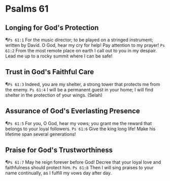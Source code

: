 # Psalms 61

## Longing for God's Protection
¶`Ps 61:1` For the music director; to be played on a stringed instrument; written by David. O God, hear my cry for help! Pay attention to my prayer!
`Ps 61:2` From the most remote place on earth I call out to you in my despair. Lead me up to a rocky summit where I can be safe!

## Trust in God's Faithful Care
¶`Ps 61:3` Indeed, you are my shelter, a strong tower that protects me from the enemy.
`Ps 61:4` I will be a permanent guest in your home; I will find shelter in the protection of your wings. (Selah)

## Assurance of God's Everlasting Presence
¶`Ps 61:5` For you, O God, hear my vows; you grant me the reward that belongs to your loyal followers.
`Ps 61:6` Give the king long life! Make his lifetime span several generations!

## Praise for God's Trustworthiness
¶`Ps 61:7` May he reign forever before God! Decree that your loyal love and faithfulness should protect him.
`Ps 61:8` Then I will sing praises to your name continually, as I fulfill my vows day after day.
